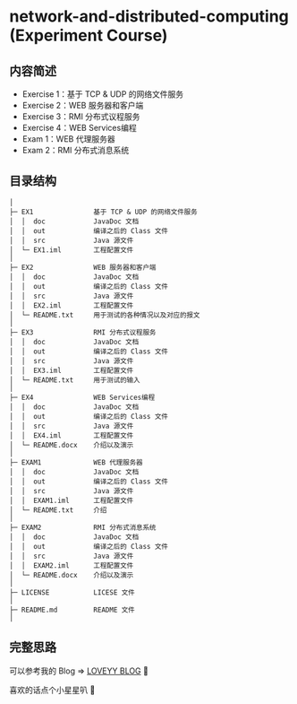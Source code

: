 # network-and-distributed-computing (Experiment Course)

## 内容简述
* Exercise 1：基于 TCP & UDP 的网络文件服务
* Exercise 2：WEB 服务器和客户端
* Exercise 3：RMI 分布式议程服务
* Exercise 4：WEB Services编程
* Exam 1：WEB 代理服务器
* Exam 2：RMI 分布式消息系统

## 目录结构

```
│  
├─ EX1               基于 TCP & UDP 的网络文件服务
│  │  doc            JavaDoc 文档
│  │  out            编译之后的 Class 文件
│  │  src            Java 源文件
│  └─ EX1.iml        工程配置文件
│  
├─ EX2               WEB 服务器和客户端
│  │  doc            JavaDoc 文档
│  │  out            编译之后的 Class 文件
│  │  src            Java 源文件
│  │  EX2.iml        工程配置文件
│  └─ README.txt     用于测试的各种情况以及对应的报文
│  
├─ EX3               RMI 分布式议程服务
│  │  doc            JavaDoc 文档
│  │  out            编译之后的 Class 文件
│  │  src            Java 源文件
│  │  EX3.iml        工程配置文件
│  └─ README.txt     用于测试的输入
│  
├─ EX4               WEB Services编程
│  │  doc            JavaDoc 文档
│  │  out            编译之后的 Class 文件
│  │  src            Java 源文件
│  │  EX4.iml        工程配置文件
│  └─ README.docx    介绍以及演示
│  
├─ EXAM1             WEB 代理服务器
│  │  doc            JavaDoc 文档
│  │  out            编译之后的 Class 文件
│  │  src            Java 源文件
│  │  EXAM1.iml      工程配置文件
│  └─ README.txt     介绍
│  
├─ EXAM2             RMI 分布式消息系统
│  │  doc            JavaDoc 文档
│  │  out            编译之后的 Class 文件
│  │  src            Java 源文件
│  │  EXAM2.iml      工程配置文件
│  └─ README.docx    介绍以及演示
│  
├─ LICENSE           LICESE 文件
│  
├─ README.md         README 文件
│ 
```

## 完整思路

可以参考我的 Blog => [LOVEYY BLOG](https://www.flynoodle.xyz/) :bicyclist:

喜欢的话点个小星星叭 :star2:


